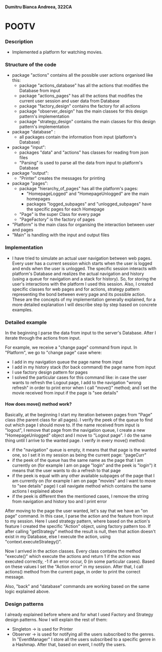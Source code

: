 #### Dumitru Bianca Andreea, 322CA

# POOTV

### Description

* Implemented a platform for watching movies.

### Structure of the code
* package "actions" contains all the possible user actions organised like this:
    * package "actions_database" has all the actions that modifies the Database from input
    * package "actions_pages" has all the actions that modifies the current user session and user data
  from Database
    * package "factory_design" contains the factory for all actions
    * package "observer_design" has the main classes for this design pattern's implementation
    * package "strategy_design" contains the main classes for this design pattern's implementation
* package "database" :
    * all packages contain the information from input (platform's Database)
* package "input":
    * packages "data" and "actions" has classes for reading from json files
    * "Parsing" is used to parse all the data from input to platform's Database
* package "output":
    * "Printer" creates the messages for printing
* package "pages":
    * package "hierarchy_of_pages" has all the platform's pages:
        * "HomepageLogged" and "HomepageUnlogged" are the main homepages
        * packages "logged_subpages" and "unlogged_subpages" have the specific pages for each Homepage
    * "Page" is the super Class for every page
    * "PageFactory" is the factory of pages
* "Platform" is the main class for organising the interaction between user and pages
* "Main" is handling with the input and output files
### Implementation

* I have tried to simulate an actual user navigation between web pages. Every user has a current session which starts
when the user is logged and ends when the user is unlogged. The specific session interacts with platform's Database
and realizes the actual navigation and history (using a queue for navigation and a stack for history). So, for storing
the user's interactions with the platform I used this session. Also, I created specific classes for web pages
and for actions, strategy pattern representing the bond between every page and its possible action. These are the
concepts of my implementation generally explained, for a more detailed explanation I will describe step by step based
on concrete examples.

### Detailed example
In the beginning I parse the data from input to the server's Database. After I iterate through the actions from
input.

For example, we receive a "change page" command from input. In "Platform", we go to "change page" case where:
  * I add in my navigation queue the page name from input
  * I add in my history stack (for back command) the page name from input
  * I use factory design pattern for pages
  * I solved the particular cases for this command like: in case the user wants to refresh the Logout page, I add to
the navigation "wrong refresh" in order to print error when I call "move()" method; and I set the movie received from
input if the page is "see details"

#### How does move() method work?

Basically, at the beginning I start my iteration between pages from "Page" class (the parent class for all pages).
I verify the peek of the queue to find out which page I should move to. If the name received from input is "logout", I
remove that page from the navigation queue, I create a new "HomepageUnlogged" object and I move to "Logout page". I do
the same thing until I arrive to the wanted page. I verify in every move() method:
* if the "navigation" queue is empty, it means that that page is the wanted one, so I set it in my session as being the
current page: "pageCurr"
* if the peek of the queue has the same name as the page that I am currently on (for example I am on page "login" and
the peek is "login") it means that the user wants to do a refresh to that page
* if the peek is equal with any other available subpages of the page that I am currently on (for example I am on page
"movies" and I want to move to "see details" page) I call navigate method which contains the same actions I explained
above
* if the peek is different then the mentioned cases, I remove the string from navigation and history too and I print
error


After moving to the page the user wanted, let's say that we have an "on page" command. In this case, I parse the action 
and the feature from input to my session. Here I used strategy pattern, where based on the action's feature I created
the specific "Action" object, using  factory pattern too. If after calling "getStrategy" method the result is null, then
that action doesn't exist in my Database, else I execute the action, using "context.executeStrategy()".

Now I arrived in the action classes. Every class contains the method "execute()" which execute the actions and return
1 if the action was executed correctly, -1 if an error occur, 0 (in some particular cases). Based on these values I set
the "Action error" in my session. After that, I call actions() method from the current page, in order to print the correct
message.

Also, "back" and "database" commands are working based on the same logic explained above.

### Design patterns

I already explained before where and for what I used Factory and Strategy design patterns. Now I will explain the rest
of them:
* Singleton -> is used for Printer
* Observer -> is used for notifying all the users subscribed to the genres. In "EventManager" I store all the users
subscribed to a specific genre in a Hashmap. After that, based on event, I notify the users.